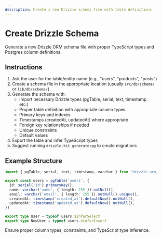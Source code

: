 ```yaml
---
description: Create a new Drizzle schema file with table definitions
---
```


# Create Drizzle Schema

Generate a new Drizzle ORM schema file with proper TypeScript types and Postgres column definitions.

## Instructions

1. Ask the user for the table/entity name (e.g., "users", "products", "posts")
2. Create a schema file in the appropriate location (usually `src/db/schema/` or `lib/db/schema/`)
3. Generate the schema with:
   - Import necessary Drizzle types (pgTable, serial, text, timestamp, etc.)
   - Proper table definition with appropriate column types
   - Primary keys and indexes
   - Timestamps (createdAt, updatedAt) where appropriate
   - Foreign key relationships if needed
   - Unique constraints
   - Default values
4. Export the table and infer TypeScript types
5. Suggest running `drizzle-kit generate:pg` to create migrations

## Example Structure

```typescript
import { pgTable, serial, text, timestamp, varchar } from 'drizzle-orm/pg-core'

export const users = pgTable('users', {
  id: serial('id').primaryKey(),
  name: varchar('name', { length: 255 }).notNull(),
  email: varchar('email', { length: 255 }).notNull().unique(),
  createdAt: timestamp('created_at').defaultNow().notNull(),
  updatedAt: timestamp('updated_at').defaultNow().notNull(),
})

export type User = typeof users.$inferSelect
export type NewUser = typeof users.$inferInsert
```

Ensure proper column types, constraints, and TypeScript type inference.
